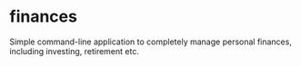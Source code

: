 # finances
Simple command-line application to completely manage personal finances, including investing, retirement etc.
